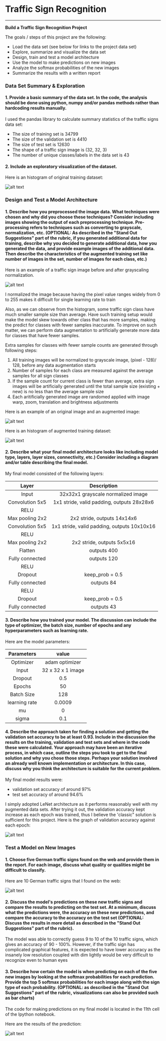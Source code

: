 # **Traffic Sign Recognition** 



[//]: # (Image References)

[image1]: ./writeUpImages/HistogramForOriginalTrainingSet.png "Histogram for training set"
[image2]: ./writeUpImages/original_vs_grascale_normalized.png "Before vs after grayscale normalization"
[image3]: ./writeUpImages/original_vs_randome_augmentation.png "Image augmentation"
[image4]: ./writeUpImages/HistogramForAugmentedDataSet.png "Histogram of augemented dataset"
[image5]: ./writeUpImages/valida_accuracy_vs_epochs.png "Validation accuracy vs Epochs"
[image6]: ./writeUpImages/OnlineImages.png "images found from the web"
[image7]: ./writeUpImages/predictions.png "Image prediction"
[image8]: ./writeUpImages/placeholder.png "Traffic Sign 5"


---

**Build a Traffic Sign Recognition Project**

The goals / steps of this project are the following:
* Load the data set (see below for links to the project data set)
* Explore, summarize and visualize the data set
* Design, train and test a model architecture
* Use the model to make predictions on new images
* Analyze the softmax probabilities of the new images
* Summarize the results with a written report

### Data Set Summary & Exploration

#### 1. Provide a basic summary of the data set. In the code, the analysis should be done using python, numpy and/or pandas methods rather than hardcoding results manually.

I used the pandas library to calculate summary statistics of the traffic
signs data set:

* The size of training set is 34799
* The size of the validation set is 4410
* The size of test set is 12630
* The shape of a traffic sign image is (32, 32, 3)
* The number of unique classes/labels in the data set is 43

#### 2. Include an exploratory visualization of the dataset.

Here is an histogram of original training dataset:

![alt text][image1]

### Design and Test a Model Architecture

#### 1. Describe how you preprocessed the image data. What techniques were chosen and why did you choose these techniques? Consider including images showing the output of each preprocessing technique. Pre-processing refers to techniques such as converting to grayscale, normalization, etc. (OPTIONAL: As described in the "Stand Out Suggestions" part of the rubric, if you generated additional data for training, describe why you decided to generate additional data, how you generated the data, and provide example images of the additional data. Then describe the characteristics of the augmented training set like number of images in the set, number of images for each class, etc.)



Here is an example of a traffic sign image before and after grayscaling normalization.

![alt text][image2]

I normalized the image because having the pixel value ranges widely from 0 to 255 makes it difficult for single learning rate to train

Also, as we can observe from the histogram, some traffic sign class have much smaller sample size than average. Have such training setup would make the model skew towards other class that has more samples, making the predict for classes with fewer samples inaccurate. To improve on such matter, we can perform data augmentation to artificially generate more data for classes that have fewer samples. 

Extra samples for classes with fewer sample counts are generated through following steps:
1. All training images will be normalized to grayscale image, (pixel - 128)/ 128, before any data augmentation starts
2. Number of samples for each class are measured against the average samples for all sign classes
3. If the sample count for current class is fewer than average, extra sign images will be artificially generated until the total sample size (existing + new) is no less than the average sample size
4. Each aritificially generated image are randomed applied with image warp, zoom, translation and brightness adjustments

Here is an example of an original image and an augmented image:

![alt text][image3]

Here is an histogram of augmented training dataset:

![alt text][image4]

#### 2. Describe what your final model architecture looks like including model type, layers, layer sizes, connectivity, etc.) Consider including a diagram and/or table describing the final model.

My final model consisted of the following layers:

| Layer         		|     Description	        					| 
|:---------------------:|:---------------------------------------------:| 
| Input         		| 32x32x1 grayscale normalized image   			| 
| Convolution 5x5     	| 1x1 stride, valid padding, outputs 28x28x6 	|
| RELU					|												|
| Max pooling 2x2	    | 2x2 stride,  outputs 14x14x6 			        |
| Convolution 5x5	    | 1x1 stride, valid padding, outputs 10x10x16   |
| RELU					|												|
| Max pooling 2x2	    | 2x2 stride,  outputs 5x5x16 			        |
| Flatten				| outputs 400									|
| Fully connected		| outputs 120        							|
| RELU					|												|
| Dropout 				| keep_prob = 0.5								|
| Fully connected		| outputs 84        							|
| RELU					|												|
| Dropout 				| keep_prob = 0.5								|
| Fully connected		| outputs 43        							|
 


#### 3. Describe how you trained your model. The discussion can include the type of optimizer, the batch size, number of epochs and any hyperparameters such as learning rate.

Here are the model parameters:

| Parameters     | value	         | 
|:--------------:|:-----------------:| 
| Optimizer      | adam optimizer    | 
| Input     	 | 32 x 32 x 1 image |
| Dropout		 | 0.5				 |
| Epochs	     | 50 			     |
| Batch Size	 | 128               |
| learning rate	 | 0.0009			 |
| mu	         | 0 			     |
| sigma			 | 0.1				 |


#### 4. Describe the approach taken for finding a solution and getting the validation set accuracy to be at least 0.93. Include in the discussion the results on the training, validation and test sets and where in the code these were calculated. Your approach may have been an iterative process, in which case, outline the steps you took to get to the final solution and why you chose those steps. Perhaps your solution involved an already well known implementation or architecture. In this case, discuss why you think the architecture is suitable for the current problem.

My final model results were:
* validation set accuracy of around 97% 
* test set accuracy of around 94.6%

I simply adopted LeNet architecture as it performs reasonably well with my augmented data sets. After trying it out, the validation accuracy kept increase as each epoch was trained, thus I believe the 'classic" solution is sufficient for this project. Here is the graph of validation accuracy against each epoch:

![alt text][image5]

### Test a Model on New Images

#### 1. Choose five German traffic signs found on the web and provide them in the report. For each image, discuss what quality or qualities might be difficult to classify.

Here are 10 German traffic signs that I found on the web:

![alt text][image6]


#### 2. Discuss the model's predictions on these new traffic signs and compare the results to predicting on the test set. At a minimum, discuss what the predictions were, the accuracy on these new predictions, and compare the accuracy to the accuracy on the test set (OPTIONAL: Discuss the results in more detail as described in the "Stand Out Suggestions" part of the rubric).


The model was able to correctly guess 9 to 10 of the 10 traffic signs, which gives an accuracy of 90 - 100%. However, if the traffic sign has complicated graphical features, it is expected to have lower accuracy as the insanely low resolution coupled with dim lightly would be very difficult to recognize even to human eyes

#### 3. Describe how certain the model is when predicting on each of the five new images by looking at the softmax probabilities for each prediction. Provide the top 5 softmax probabilities for each image along with the sign type of each probability. (OPTIONAL: as described in the "Stand Out Suggestions" part of the rubric, visualizations can also be provided such as bar charts)

The code for making predictions on my final model is located in the 11th cell of the Ipython notebook. 

Here are the results of the prediction:

![alt text][image7]
